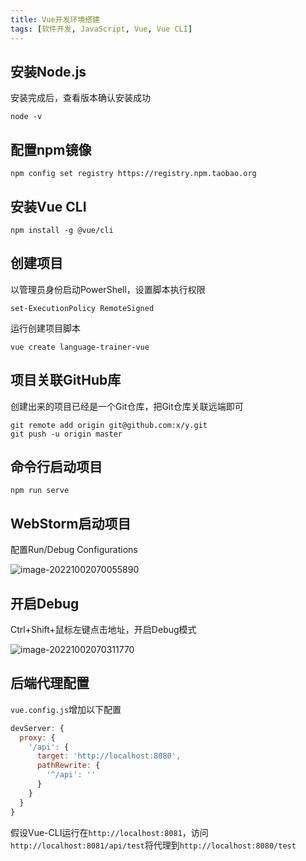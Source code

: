 ```yaml
---
title: Vue开发环境搭建
tags: [软件开发, JavaScript, Vue, Vue CLI]
---
```


## 安装Node.js

安装完成后，查看版本确认安装成功

```shell
node -v
```

## 配置npm镜像

```shell
npm config set registry https://registry.npm.taobao.org
```

## 安装Vue CLI

```shell
npm install -g @vue/cli
```

## 创建项目

以管理员身份启动PowerShell，设置脚本执行权限

```shell
set-ExecutionPolicy RemoteSigned
```

运行创建项目脚本

```shell
vue create language-trainer-vue
```

## 项目关联GitHub库

创建出来的项目已经是一个Git仓库，把Git仓库关联远端即可

```shell
git remote add origin git@github.com:x/y.git
git push -u origin master
```

## 命令行启动项目

```shell
npm run serve
```

## WebStorm启动项目

配置Run/Debug Configurations

![image-20221002070055890](https://oliver-blog.oss-cn-shenzhen.aliyuncs.com/20221002070109.png)



## 开启Debug

Ctrl+Shift+鼠标左键点击地址，开启Debug模式

![image-20221002070311770](https://oliver-blog.oss-cn-shenzhen.aliyuncs.com/20221002070313.png)



## 后端代理配置

`vue.config.js`增加以下配置

```js
devServer: {
  proxy: {
    '/api': {
      target: 'http://localhost:8080',
      pathRewrite: {
        '^/api': ''
      }
    }
  }
}
```

假设Vue-CLI运行在`http://localhost:8081`，访问`http://localhost:8081/api/test`将代理到`http://localhost:8080/test`